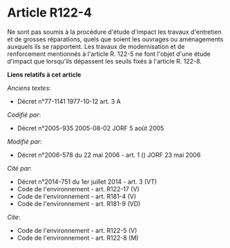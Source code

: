 # Article R122-4

Ne sont pas soumis à la procédure d'étude d'impact les travaux d'entretien et de grosses réparations, quels que soient les
ouvrages ou aménagements auxquels ils se rapportent. Les travaux de modernisation et de renforcement mentionnés à l'article
R. 122-5 ne font l'objet d'une étude d'impact que lorsqu'ils dépassent les seuils fixés à l'article R. 122-8.

**Liens relatifs à cet article**

_Anciens textes_:

  - Décret n°77-1141 1977-10-12 art. 3 A

_Codifié par_:

  - Décret n°2005-935 2005-08-02 JORF 5 août 2005

_Modifié par_:

  - Décret n°2006-578 du 22 mai 2006 - art. 1 () JORF 23 mai 2006

_Cité par_:

  - Décret n°2014-751 du 1er juillet 2014 - art. 3 (VT)
  - Code de l'environnement - art. R122-17 (V)
  - Code de l'environnement - art. R181-4 (V)
  - Code de l'environnement - art. R181-9 (VD)

_Cite_:

  - Code de l'environnement - art. R122-5 (V)
  - Code de l'environnement - art. R122-8 (M)
